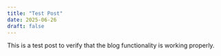 ```yaml
---
title: "Test Post"
date: 2025-06-26
draft: false
---
```


This is a test post to verify that the blog functionality is working properly.
